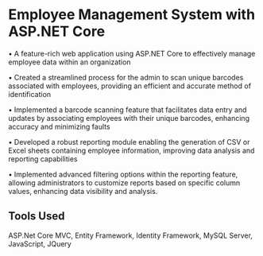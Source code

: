 # Employee Management System with ASP.NET Core
• A feature-rich web application using ASP.NET Core to effectively manage employee data within an organization

• Created a streamlined process for the admin to scan unique barcodes associated with employees, providing an efficient and accurate method of identification

• Implemented a barcode scanning feature that facilitates data entry and updates by associating employees with their unique barcodes, enhancing accuracy and minimizing faults

• Developed a robust reporting module enabling the generation of CSV or Excel sheets containing employee information, improving data analysis and reporting capabilities

• Implemented advanced filtering options within the reporting feature, allowing administrators to customize reports based on specific column values, enhancing data visibility and analysis.

## Tools Used
 ASP.Net Core MVC, Entity Framework, Identity Framework, MySQL Server, JavaScript,
JQuery
